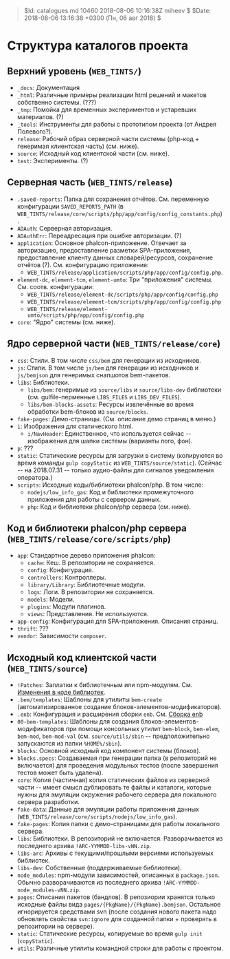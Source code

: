> $Id: catalogues.md 10460 2018-08-06 10:16:38Z miheev $
> $Date: 2018-08-06 13:16:38 +0300 (Пн, 06 авг 2018) $

Структура каталогов проекта
===========================

## Верхний уровень (`WEB_TINTS/`)

- `_docs`: Документация
- `_html`: Различные примеры реализации html решений и макетов собственно системы. (???)
- `_tmp`: Помойка для временных экспериментов и устаревших материалов. (?)
- `_tools`: Инструменты для работы с прототипом проекта (от Андрея Полевого?).
- `release`: Рабочий образ серверной части системы (php-код + генеримая клиентская часть) (см. ниже).
- `source`: Исходный код клиентской части (см. ниже).
- `test`: Эксперименты. (?)

## Серверная часть (`WEB_TINTS/release`)

- `.saved-reports`: Папка для сохранения отчётов. См. переменную конфигурации
  `SAVED_REPORTS_PATH` (в
  `WEB_TINTS/release/core/scripts/php/app/config/config_constants.php`).
- `ADAuth`: Серверная авторизация.
- `ADAuthErr`: Переадресация при ошибке авторизации. (?)
- `application`: Основное phalcon-приложение. Отвечает за авторизацию,
  предоставление разметки SPA-приложения, предоставление клиенту данных
  словарей/ресурсов, сохранение отчётов (?). См. конфигурацию приложения:
   - `WEB_TINTS/release/application/scripts/php/app/config/config.php`.
- `element-dc`, `element-tcm`, `element-umto`: Три "приложения" системы. См.
  соотв. конфигурации:
   - `WEB_TINTS/release/element-dc/scripts/php/app/config/config.php`
   - `WEB_TINTS/release/element-tcm/scripts/php/app/config/config.php`
   - `WEB_TINTS/release/element-umto/scripts/php/app/config/config.php`
- `core`: "Ядро" системы (см. ниже).

## Ядро серверной части (`WEB_TINTS/release/core`)

- `css`: Стили. В том числе `css/bem` для генерации из исходников.
- `js`: Стили. В том числе `js/bem` для генерации из исходников и `js/bemjson` для генеримых снапшотов bem-пакетов.
- `libs`: Библиотеки.
    - `libs/bem`: генеримые из `source/libs` и `source/libs-dev` библиотеки (см. gulfile-перменные `LIBS_FILES` и `LIBS_DEV_FILES`).
    - `libs/bem-blocks-assets`: Ресурсы извлечённые во время обработки bem-блоков из `source/blocks`.
- `fake-pages`: Демо-страницы. (См. описание демо страниц в меню.)
- `i`: Изображения для статического html.
    - `i/NavHeader`: Единственное, что используется сейчас -- изображения для шапки системы (варианты лого, фон).
- `p`: ???
- `static`: Статические ресурсы для загрузки в систему (копируются во время команды `gulp copyStatic` из `WEB_TINTS/source/static`). (Сейчас -- на 2018.07.31 -- только аудио-файлы для сигналов уведомления оператора.)
- `scripts`: Исходные коды/библиотеки phalcon/php. В том числе:
    - `nodejs/low_info_gas`: Код и библиотеки промежуточного приложения для работы с сервером данных.
    - `php`: Код и библиотеки phalcon/php сервера (см. ниже).

## Код и библиотеки phalcon/php сервера (`WEB_TINTS/release/core/scripts/php`)

- `app`: Стандартное дерево приложения phalcon:
    - `cache`: Кеш. В репозитории не сохраняется.
    - `config`: Конфигурация.
    - `controllers`: Контроллеры.
    - `library/Library`: Библиотечные модули.
    - `logs`: Логи. В репозитории не сохраняется.
    - `models`: Модели.
    - `plugins`: Модули плагинов.
    - `views`: Представления. Не используются.
- `app-config`: Конфигурация для SPA-приложения. Описания страниц.
- `thrift`: ???
- `vendor`: Зависимости `composer`.

## Исходный код клиентской части (`WEB_TINTS/source`)

- `!Patches`: Заплатки к библиотечным или npm-модулям. См. [Изменения в коде библиотек](libs-patching.md).
- `.bem/templates`: Шаблоны для утилиты `bem-create` (автоматизированное создание блоков-элементов-модификаторов).
- `.enb`: Конфигурация и расширения сборки `enb`. См. [Сборка enb](enb-make.md)
- `00-bem-templates`: Шаблоны для создания блоков-элементов-модификаторов при помощи консольных утилит `bem-block`, `bem-elem`, `bem-mod`, `bem-mod-val` (см. `source/utils/sbin` -- предположительно запускаются из папки `%HOME%/sbin`).
- `blocks`: Основной исходный код компонент системы (блоков).
- `blocks.specs`: Создаваемая при генерации папка (в репозиторий не включается) для проведения модульных тестов (после завершения тестов может быть удалена).
- `core`: Копия (частичная) копия статических файлов из серверной части -- имеет смысл дублировать те файлы и каталоги, которые нужны для эмуляции окружения рабочего сервера для локального сервера разработки.
- `fake-data`: Данные для эмуляции работы приложения данных (`WEB_TINTS/release/core/scripts/nodejs/low_info_gas`).
- `fake-pages`: Копия папки с демо-страницами для работы локального сервера.
- `libs`: Библиотеки. В репозиторий не включается. Разворачивается из последнего архива `!ARC-YYMMDD-libs-vNN.zip`.
- `libs-arc`: Архивы с текущими/прошлыми версиями используемых библиотек.
- `libs-dev`: Собственные (поддерживаемые библиотеки).
- `node_modules`: npm-модули зависимостей, описанных в `package.json`. Обычно разворачиваются из последнего архива `!ARC-YYMMDD-node_modules-vNN.zip`.
- `pages`: Описания пакетов (бандлов). В репозиории хранятся только исходные файлы вида `pages/{PkgName}/{PkgName}.bemjson`. Остальное игнорируется средствами svn (после создания нового пакета надо обновлять свойства `svn:ignore` для созданной папки + проверять в репозитории на сервере).
- `static`: Статические ресурсы, копируемые во время `gulp init` (`copyStatic`).
- `utils`: Различные утилиты командной строки для работы с проектом.

